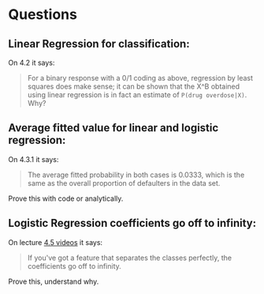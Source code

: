 # Questions

## Linear Regression for classification:

On 4.2 it says:

> For a binary response with a 0/1 coding as above, regression by least squares does make sense; it can be shown that the X^B obtained using linear regression is in fact an estimate of `P(drug overdose|X)`. Why?


## Average fitted value for linear and logistic regression:

On 4.3.1 it says:

> The average fitted probability in both cases is 0.0333, which is the same as the overall proportion of defaulters in the data set.

Prove this with code or analytically. 


## Logistic Regression coefficients go off to infinity:

On lecture [4.5 videos](https://lagunita.stanford.edu/courses/HumanitiesSciences/StatLearning/Winter2016/courseware/41ce0170b29f43ab9d490b5f37d16fdf/6a799584d6824c3ba1c1db1ea35de419/) it says:

> If you've got a feature that separates the classes perfectly, the coefficients go off to infinity.

Prove this, understand why.
